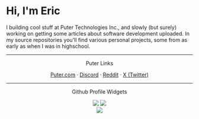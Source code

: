 <p align="center">
  <h1>Hi, I'm Eric</h1>
  I building cool stuff at Puter Technologies Inc., and slowly (but surely) working on getting some articles about software development uploaded.
  In my source repositories you'll find various personal projects, some from as early as when I was in highschool.
</p>

<hr />

<p align="center">Puter Links</p>
<p align="center">
    <a href="https://puter.com">Puter.com</a>
    ·
    <a href="https://discord.com/invite/PQcx7Teh8u">Discord</a>
    ·
    <a href="https://reddit.com/r/puter">Reddit</a>
    ·
    <a href="https://twitter.com/HeyPuter">X (Twitter)</a>
</p>

<hr />

<p align="center">Github Profile Widgets</p>

<p align="center">
  <a href="https://github.com/antonkomarev/github-profile-views-counter"><!--
    --><img src="https://komarev.com/ghpvc/?username=KernelDeimos" /><!--
  --></a>
  <a href="https://shields.io/badges/static-badge"><!--
    --><img src="https://img.shields.io/badge/status-building%20Puter's%20backend-0010d8" /><!--
  --></a>
  <br />
  <a href="https://github.com/anuraghazra/github-readme-stats"><!--
    --><img src="https://github-readme-stats.vercel.app/api?username=KernelDeimos&theme=transparent" /><!--
  --></a>

</p>
